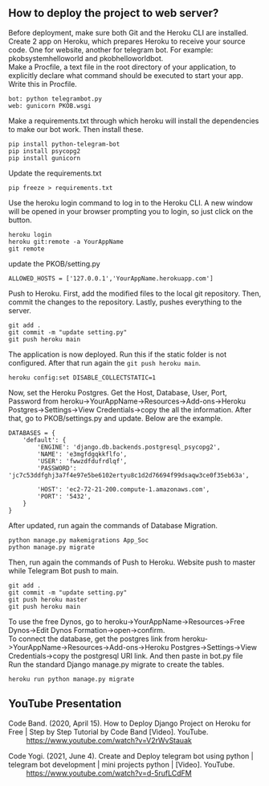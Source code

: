 ## How to deploy the project to web server?

Before deployment, make sure both Git and the Heroku CLI are installed. </br>
Create 2 app on Heroku, which prepares Heroku to receive your source code. One for website, another for telegram bot. For example: pkobsystemhelloworld and pkobhelloworldbot. </br>
Make a Procfile, a text file in the root directory of your application, to explicitly declare what command should be executed to start your app. Write this in Procfile.
````
bot: python telegrambot.py
web: gunicorn PKOB.wsgi
````
Make a requirements.txt through which heroku will install the dependencies to make our bot work. Then install these.
````
pip install python-telegram-bot
pip install psycopg2
pip install gunicorn
````
Update the requirements.txt
````
pip freeze > requirements.txt
````
Use the heroku login command to log in to the Heroku CLI. A new window will be opened in your browser prompting you to login, so just click on the button.
````
heroku login
heroku git:remote -a YourAppName
git remote
````
update the PKOB/setting.py
````
ALLOWED_HOSTS = ['127.0.0.1','YourAppName.herokuapp.com']
````
Push to Heroku. First, add the modified files to the local git repository. Then, commit the changes to the repository. Lastly, pushes everything to the server.
````
git add .
git commit -m "update setting.py"
git push heroku main
````
The application is now deployed. Run this if the static folder is not configured. After that run again the ```git push heroku main```.
````
heroku config:set DISABLE_COLLECTSTATIC=1
````
Now, set the Heroku Postgres. Get the Host, Database, User, Port, Password from heroku->YourAppName->Resources->Add-ons->Heroku Postgres->Settings->View Credentials->copy the all the information. After that, go to PKOB/settings.py and update. Below are the example.
````
DATABASES = {
    'default': {
        'ENGINE': 'django.db.backends.postgresql_psycopg2',
        'NAME': 'e3mgfdgqkkflfo',
        'USER': 'fwwzdfdufrdlqf',
        'PASSWORD': 'jc7c53ddfghj3a7f4e97e5be6102ertyu8c1d2d76694f99dsaqw3ce0f35eb63a',

        'HOST': 'ec2-72-21-200.compute-1.amazonaws.com',
        'PORT': '5432',
    }
}
````
After updated, run again the commands of Database Migration.
````
python manage.py makemigrations App_Soc
python manage.py migrate
````
Then, run again the commands of Push to Heroku. Website push to master while Telegram Bot push to main.
````
git add .
git commit -m "update setting.py"
git push heroku master
git push heroku main
````
To use the free Dynos, go to heroku->YourAppName->Resources->Free Dynos->Edit Dynos Formation->open->confirm.</br>
To connect the database, get the postgres link from heroku->YourAppName->Resources->Add-ons->Heroku Postgres->Settings->View Credentials->copy the postgresql URI link. And then paste in bot.py file </br>
Run the standard Django manage.py migrate to create the tables.
````
heroku run python manage.py migrate
````
## YouTube Presentation
Code Band. (2020, April 15). How to Deploy Django Project on Heroku for Free | Step by Step Tutorial by Code Band [Video]. YouTube.  
&nbsp;&nbsp;&nbsp;&nbsp;&nbsp;&nbsp;&nbsp;&nbsp; https://www.youtube.com/watch?v=V2rWvStauak  

Code Yogi. (2021, June 4). Create and Deploy telegram bot using python | telegram bot development | mini projects python | [Video]. YouTube.  
&nbsp;&nbsp;&nbsp;&nbsp;&nbsp;&nbsp;&nbsp;&nbsp; https://www.youtube.com/watch?v=d-5rufLCdFM  
